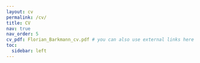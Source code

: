 ```yaml
---
layout: cv
permalink: /cv/
title: CV
nav: true
nav_order: 5
cv_pdf: Florian_Barkmann_cv.pdf # you can also use external links here
toc:
  sidebar: left
---
```

